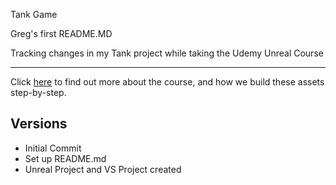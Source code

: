 Tank Game

Greg's first README.MD

Tracking changes in my Tank project while taking the Udemy Unreal Course

---
Click [here](https://www.udemy.com/unrealcourse?couponCode=GitHubSpecial) to find out more about the course, and how we build these assets step-by-step.

## Versions
* Initial Commit
* Set up README.md
* Unreal Project and VS Project created
